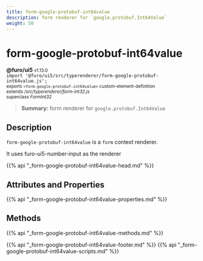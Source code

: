 ```yaml
---
title: form-google-protobuf-int64value
description: form renderer for `google.protobuf.Int64Value`
weight: 50
---
```


# form-google-protobuf-int64value
**@furo/ui5** <small>v1.13.0</small>
<br>`import '@furo/ui5/src/typerenderer/form-google-protobuf-int64value.js';`<small>
<br>exports `<form-google-protobuf-int64value>` custom-element-definition
<br>extends */src/typerenderer/form-int32.js*
<br>superclass *FormInt32*</small>

> **Summary:** form renderer for `google.protobuf.Int64Value`

## Description

`form-google-protobuf-int64value` is a `form` context renderer.

It uses furo-ui5-number-input as the renderer

{{% api "_form-google-protobuf-int64value-head.md" %}}

## Attributes and Properties
{{% api "_form-google-protobuf-int64value-properties.md" %}}



## Methods
{{% api "_form-google-protobuf-int64value-methods.md" %}}





{{% api "_form-google-protobuf-int64value-footer.md" %}}
{{% api "_form-google-protobuf-int64value-scripts.md" %}}
